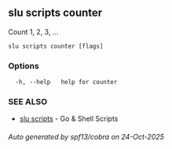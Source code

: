 ## slu scripts counter

Count 1, 2, 3, ...

```
slu scripts counter [flags]
```

### Options

```
  -h, --help   help for counter
```

### SEE ALSO

* [slu scripts](slu_scripts.md)	 - Go & Shell Scripts

###### Auto generated by spf13/cobra on 24-Oct-2025
